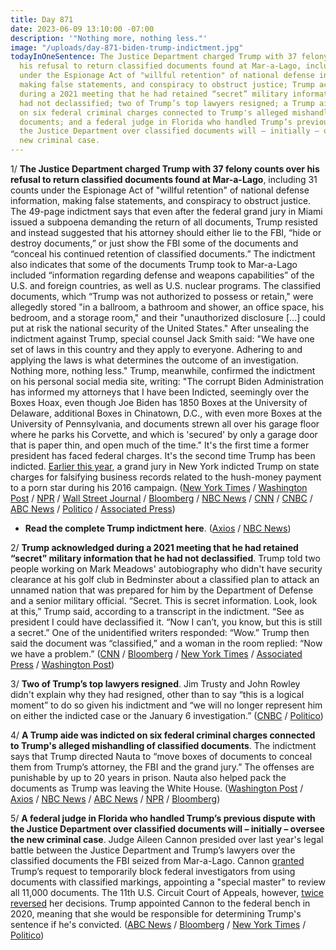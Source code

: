 ```yaml
---
title: Day 871
date: 2023-06-09 13:10:00 -07:00
description: '"Nothing more, nothing less."'
image: "/uploads/day-871-biden-trump-indictment.jpg"
todayInOneSentence: The Justice Department charged Trump with 37 felony counts over
  his refusal to return classified documents found at Mar-a-Lago, including 31 counts
  under the Espionage Act of "willful retention" of national defense information,
  making false statements, and conspiracy to obstruct justice; Trump acknowledged
  during a 2021 meeting that he had retained “secret” military information that he
  had not declassified; two of Trump’s top lawyers resigned; a Trump aide was indicted
  on six federal criminal charges connected to Trump's alleged mishandling of classified
  documents; and a federal judge in Florida who handled Trump’s previous dispute with
  the Justice Department over classified documents will – initially – oversee the
  new criminal case.
---
```


1/ **The Justice Department charged Trump with 37 felony counts over his refusal to return classified documents found at Mar-a-Lago**, including 31 counts under the Espionage Act of "willful retention" of national defense information, making false statements, and conspiracy to obstruct justice. The 49-page indictment says that even after the federal grand jury in Miami issued a subpoena demanding the return of all documents, Trump resisted and instead suggested that his attorney should either lie to the FBI, “hide or destroy documents,” or just show the FBI some of the documents and “conceal his continued retention of classified documents.” The indictment also indicates that some of the documents Trump took to Mar-a-Lago included “information regarding defense and weapons capabilities” of the U.S. and foreign countries, as well as U.S. nuclear programs. The classified documents, which “Trump was not authorized to possess or retain," were allegedly stored "in a ballroom, a bathroom and shower, an office space, his bedroom, and a storage room," and their "unauthorized disclosure [...] could put at risk the national security of the United States." After unsealing the indictment against Trump, special counsel Jack Smith said: "We have one set of laws in this country and they apply to everyone. Adhering to and applying the laws is what determines the outcome of an investigation. Nothing more, nothing less." Trump, meanwhile, confirmed the indictment on his personal social media site, writing: "The corrupt Biden Administration has informed my attorneys that I have been Indicted, seemingly over the Boxes Hoax, even though Joe Biden has 1850 Boxes at the University of Delaware, additional Boxes in Chinatown, D.C., with even more Boxes at the University of Pennsylvania, and documents strewn all over his garage floor where he parks his Corvette, and which is 'secured' by only a garage door that is paper thin, and open much of the time." It's the first time a former president has faced federal charges. It's the second time Trump has been indicted. [Earlier this year](https://whatthefuckjusthappenedtoday.com/2023/03/30/day-800/#1-the-manhattan-grand-jury-voted-to), a grand jury in New York indicted Trump on state charges for falsifying business records related to the hush-money payment to a porn star during his 2016 campaign. ([New York Times](https://www.nytimes.com/live/2023/06/09/us/trump-indictment-documents-news) / [Washington Post](https://www.washingtonpost.com/national-security/2023/06/09/trump-indicted-charges-classified-documents/) / [NPR](https://www.npr.org/live-updates/trump-indictment-documents-grand-jury) / [Wall Street Journal](https://www.wsj.com/articles/trump-associate-also-indicted-in-mar-a-lago-documents-case-759cbb17) / [Bloomberg](https://www.bloomberg.com/news/articles/2023-06-09/trump-indictment-unsealed-in-secret-documents-case?srnd=premium&sref=MIBMEEoj) / [NBC News](https://www.nbcnews.com/politics/donald-trump/live-blog/live-updates-trump-indictment-classified-documents-rcna88494) / [CNN](https://www.cnn.com/politics/live-news/trump-indictment-classified-documents-06-09-23/index.html) / [CNBC](https://www.cnbc.com/2023/06/08/trump-indicted-live-updates.html) / [ABC News](https://abcnews.go.com/US/trump-federal-indictment-unsealed-classified-documents-probe/story?id=99963920) / [Politico](https://www.npr.org/live-updates/trump-indictment-documents-grand-jury) / [Associated Press](https://apnews.com/article/donald-trump-classified-documents-indictment-live-updates-d50264cc69b9a6eefd8e47821359ff5e))

* **Read the complete Trump indictment here**. ([Axios](https://www.axios.com/2023/06/09/trump-indictment-unsealed-charges) / [NBC News](https://www.nbcnews.com/politics/read-full-indictment-text-classified-document-probe-rcna88600))

2/ **Trump acknowledged during a 2021 meeting that he had retained “secret” military information that he had not declassified**. Trump told two people working on Mark Meadows' autobiography who didn't have security clearance at his golf club in Bedminster about a classified plan to attack an unnamed nation that was prepared for him by the Department of Defense and a senior military official. “Secret. This is secret information. Look, look at this,” Trump said, according to a transcript in the indictment. “See as president I could have declassified it. “Now I can’t, you know, but this is still a secret.” One of the unidentified writers responded: “Wow.” Trump then said the document was “classified,” and a woman in the room replied: “Now we have a problem.” ([CNN](https://www.cnn.com/2023/06/09/politics/trump-tape-didnt-declassify-secret-information/) / [Bloomberg](https://www.bloomberg.com/news/articles/2023-06-09/how-trump-showed-a-secret-attack-plan-to-his-golf-club-guests?sref=MIBMEEoj) / [New York Times](https://www.nytimes.com/2023/06/09/us/politics/trump-classified-document-recording-evidence.html?smid=url-share) / [Associated Press](https://apnews.com/article/trump-justice-department-indictment-classified-documents-miami-8315a5b23c18f27083ed64eef21efff3) / [Washington Post](https://www.washingtonpost.com/national-security/2023/06/09/trump-tape-classified-documents/))

3/ **Two of Trump’s top lawyers resigned**. Jim Trusty and John Rowley didn't explain why they had resigned, other than to say “this is a logical moment” to do so given his indictment and “we will no longer represent him on either the indicted case or the January 6 investigation.” ([CNBC](https://www.cnbc.com/2023/06/09/trump-lawyers-quit-classified-documents-case.html) / [Politico](https://www.politico.com/news/2023/06/09/trump-loses-two-lawyers-just-hours-after-being-indicted-00101263))

4/ **A Trump aide was indicted on six federal criminal charges connected to Trump's alleged mishandling of classified documents**. The indictment says that Trump directed Nauta to “move boxes of documents to conceal them from Trump’s attorney, the FBI and the grand jury.” The offenses are punishable by up to 20 years in prison. Nauta also helped pack the documents as Trump was leaving the White House. ([Washington Post](https://www.washingtonpost.com/national-security/2023/06/09/walt-nauta-indicted-trump-classified-documents/) / [Axios](https://www.axios.com/2023/06/09/trump-aide-classified-documents-indictment) / [NBC News](https://www.nbcnews.com/politics/donald-trump/latest-news-trump-indictment-florida-classified-documents-rcna88546) / [ABC News](https://abcnews.go.com/US/trump-valet-walt-nauta-charged-special-counsel-probe/story?id=99962252) / [NPR](https://www.npr.org/live-updates/trump-indictment-documents-grand-jury#trump-says-his-longtime-aide-walt-nauta-will-also-be-indicted) / [Bloomberg](https://www.bloomberg.com/news/articles/2023-06-09/trump-shuffles-legal-team-says-ex-valet-indicted-in-conspiracy?sref=MIBMEEoj))

5/ **A federal judge in Florida who handled Trump’s previous dispute with the Justice Department over classified documents will – initially – oversee the new criminal case**. Judge Aileen Cannon presided over last year's legal battle between the Justice Department and Trump’s lawyers over the classified documents the FBI seized from Mar-a-Lago. Cannon [granted](https://whatthefuckjusthappenedtoday.com/2022/09/06/day-595/#2-a-federal-judge-granted-trump%E2%80%99s-re) Trump’s request to temporarily block federal investigators from using documents with classified markings, appointing a "special master" to review all 11,000 documents. The 11th U.S. Circuit Court of Appeals, however, [twice](https://whatthefuckjusthappenedtoday.com/2022/10/17/day-636/#4-the-justice-department-asked-a-fed) [reversed](https://whatthefuckjusthappenedtoday.com/2022/12/01/day-681/#5-a-federal-appeals-court-halted-the) her decisions. Trump appointed Cannon to the federal bench in 2020, meaning that she would be responsible for determining Trump's sentence if he's convicted. ([ABC News](https://abcnews.go.com/US/judge-aileen-cannon-trump-appointee-initially-assigned-oversee/story?id=99956910) / [Bloomberg](https://www.bloomberg.com/news/articles/2023-06-09/trump-special-master-judge-assigned-to-new-doj-criminal-case?sref=MIBMEEoj) / [New York Times](https://www.nytimes.com/2023/06/09/us/politics/aileen-cannon-trump-judge.html?smid=url-share) / [Politico](https://www.politico.com/news/2023/06/09/trump-appointed-judge-to-oversee-initial-florida-court-appearance-00101273))
